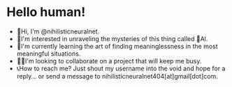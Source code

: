   # Hello human!

* 👋Hi, I'm @nihilisticneuralnet.<br>
* 🔭I'm interested in unraveling the mysteries of this thing called 🤖Al.<br>
* 🌱I'm currently learning the art of finding meaninglessness in the most meaningful situations.<br>
* 👨‍💻I'm looking to collaborate on a project that will keep me busy.<br>
* 📞How to reach me? Just shout my username into the void and hope for a reply... or send a message to nihilisticneuralnet404[at]gmail[dot]com.

<!---
nihilisticneuralnet/nihilisticneuralnet is a ✨ special ✨ repository because its `README.md` (this file) appears on your GitHub profile.
You can click the Preview link to take a look at your changes.
--->
